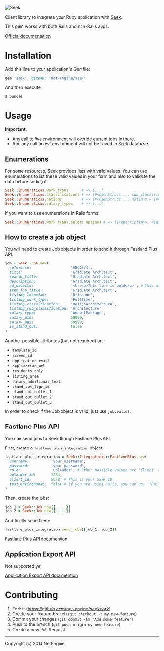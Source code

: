 ![Seek](http://www.seek.com.au/content/images/logos/logo-seek-main@2x.gif)

Client library to integrate your Ruby application with [Seek](http://seek.com.au/).

This gem works with both Rails and non-Rails apps.

[Official documentation](http://developer.seek.com.au/)

# Installation

Add this line to your application's Gemfile:

```ruby
gem 'seek', github: 'net-engine/seek'
```

And then execute:

    $ bundle

# Usage

**Important**:

* Any call to *live* environment will overide current jobs in there.
* And any call to *test* environment will not be saved in Seek database.

## Enumerations

For some resources, Seek provides lists with valid values. You can use enumerations to list these valid values in your form and also to validate the data before snding it.

```ruby
Seek::Enumerations.work_types      # => [...]
Seek::Enumerations.classifications # => [#<OpenStruct ... sub_classifications = [...]]
Seek::Enumerations.nations         # => [#<OpenStruct ... nations = [#<OpenStruct ... states = [#<OpenStruct ... locations = [#<OpenStruct ... areas = [...]]]]]
Seek::Enumerations.salary_types    # => [...]
```

If you want to use enumerations in Rails forms:

```ruby
Seek::Enumerations.work_types.select_options # => [[<description>, <id>], ...]
```

## How to create a job object

You will need to create Job objects in order to send it through Fastland Plus API.

```ruby
job = Seek::Job.new(
  reference:                  'ABC1234',
  title:                      'Graduate Architect',
  search_title:               'Graduate Architect',
  description:                'Graduate Architect',
  ad_details:                 '<br><b>This line is bold</b>', # This attribute accepts HTML code
  item_job_title:             'Graduate Architect',
  listing_location:           'Brisbane',
  listing_work_type:          'FullTime',
  listing_classification:     'DesignArchitecture',
  listing_sub_classification: 'Architecture',
  salary_type:                'AnnualPackage',
  salary_min:                 50000,
  salary_max:                 69999,
  is_stand_out:               false
)
```

Another possible attributes (but not required) are:

* `template_id`
* `screen_id`
* `application_email`
* `application_url`
* `residents_only`
* `listing_area`
* `salary_additional_text`
* `stand_out_logo_id`
* `stand_out_bullet_1`
* `stand_out_bullet_2`
* `stand_out_bullet_3`

In order to check if the Job object is valid, just use `job.valid?`.

## Fastlane Plus API

You can send jobs to Seek though Fastlane Plus API.

First, create a `fastlane_plus_integration` object:

```ruby
fastlane_plus_integration = Seek::Integrations::FastlanePlus.new(
  username:          'your_username',
  password:          'your_password',
  role:              'Uploader', # Other possible values are 'Client' and 'Agent'
  uploader_id:       1234,
  client_id:         5678, # This is your SEEK ID
  test_environment:  false # If you are using Rails, you can use `!Rails.env.production?`
)
```

Then, create the jobs:

```ruby
job_1 = Seek::Job.new({ ... })
job_2 = Seek::Job.new({ ... })
```

And finally send them:

```ruby
fastlane_plus_integration.send_jobs([job_1, job_2])
```

[Fastlane Plus API documention](http://developer.seek.com.au/docs/partner-api/methods/fastlaneplus-api)

## Application Export API

Not supported yet.

[Application Export API documention](http://developer.seek.com.au/docs/partner-api/methods/application-export-api)

# Contributing

1. Fork it (https://github.com/net-engine/seek/fork)
2. Create your feature branch (`git checkout -b my-new-feature`)
3. Commit your changes (`git commit -am 'Add some feature'`)
4. Push to the branch (`git push origin my-new-feature`)
5. Create a new Pull Request

---

Copyright (c) 2014 NetEngine
